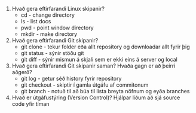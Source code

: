 1. Hvað gera eftirfarandi Linux skipanir?
    * cd - change directory
    * ls - list docs
    * pwd - point window directory
    * mkdir - make directory
2. Hvað gera eftirfarandi Git skipanir?
    * git clone - tekur folder eða allt repository og downloadar allt fyrir þig
    * git status - sýnir stöðu git
    * git diff - sýnir mismun á skjali sem er ekki eins á server og local
3. Hvað gera eftirfarandi Git skipanir saman? Hvaða gagn er að þeirri aðgerð?
    * git log - getur séð history fyrir repository
    * git checkout - skiptir í gamla útgáfu af commitonum
    * git branch - notuð til að búa til lista breyta nöfnum og eyða branches
4. Hvað er útgáfustýring (Version Control)? Hjálpar liðum að sjá source code yfir tíman